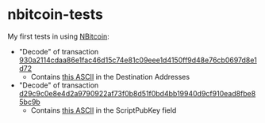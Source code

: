 # nbitcoin-tests

My first tests in using [NBitcoin](https://github.com/MetacoSA/NBitcoin):

- "Decode" of transaction [930a2114cdaa86e1fac46d15c74e81c09eee1d4150ff9d48e76cb0697d8e1d72](https://www.blockchain.com/btc/tx/930a2114cdaa86e1fac46d15c74e81c09eee1d4150ff9d48e76cb0697d8e1d72)
  - Contains [this ASCII](https://bitcoinsays.com/930a2114cdaa86e1fac46d15c74e81c09eee1d4150ff9d48e76cb0697d8e1d72) in the Destination Addresses
- "Decode" of transaction [d29c9c0e8e4d2a9790922af73f0b8d51f0bd4bb19940d9cf910ead8fbe85bc9b](https://www.blockchain.com/btc/tx/d29c9c0e8e4d2a9790922af73f0b8d51f0bd4bb19940d9cf910ead8fbe85bc9b)
  - Contains [this ASCII](https://bitcoinsays.com/d29c9c0e8e4d2a9790922af73f0b8d51f0bd4bb19940d9cf910ead8fbe85bc9b) in the ScriptPubKey field
